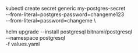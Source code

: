 kubectl create secret generic my-postgres-secret \
  --from-literal=postgres-password=changeme123 \
  --from-literal=password=changeme \

helm upgrade --install postgresql bitnami/postgresql \
  --namespace postgresql \
  -f values.yaml
